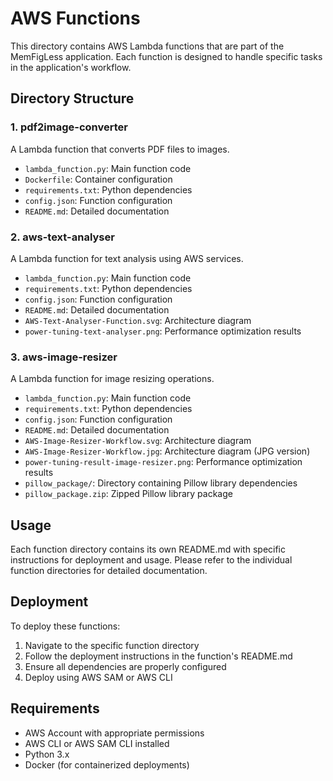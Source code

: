 # AWS Functions

This directory contains AWS Lambda functions that are part of the MemFigLess application. Each function is designed to handle specific tasks in the application's workflow.

## Directory Structure

### 1. pdf2image-converter
A Lambda function that converts PDF files to images.
- `lambda_function.py`: Main function code
- `Dockerfile`: Container configuration
- `requirements.txt`: Python dependencies
- `config.json`: Function configuration
- `README.md`: Detailed documentation

### 2. aws-text-analyser
A Lambda function for text analysis using AWS services.
- `lambda_function.py`: Main function code
- `requirements.txt`: Python dependencies
- `config.json`: Function configuration
- `README.md`: Detailed documentation
- `AWS-Text-Analyser-Function.svg`: Architecture diagram
- `power-tuning-text-analyser.png`: Performance optimization results

### 3. aws-image-resizer
A Lambda function for image resizing operations.
- `lambda_function.py`: Main function code
- `requirements.txt`: Python dependencies
- `config.json`: Function configuration
- `README.md`: Detailed documentation
- `AWS-Image-Resizer-Workflow.svg`: Architecture diagram
- `AWS-Image-Resizer-Workflow.jpg`: Architecture diagram (JPG version)
- `power-tuning-result-image-resizer.png`: Performance optimization results
- `pillow_package/`: Directory containing Pillow library dependencies
- `pillow_package.zip`: Zipped Pillow library package

## Usage

Each function directory contains its own README.md with specific instructions for deployment and usage. Please refer to the individual function directories for detailed documentation.

## Deployment

To deploy these functions:
1. Navigate to the specific function directory
2. Follow the deployment instructions in the function's README.md
3. Ensure all dependencies are properly configured
4. Deploy using AWS SAM or AWS CLI

## Requirements

- AWS Account with appropriate permissions
- AWS CLI or AWS SAM CLI installed
- Python 3.x
- Docker (for containerized deployments)

